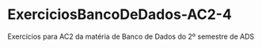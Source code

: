 # ExerciciosBancoDeDados-AC2-4
Exercícios para AC2 da matéria de Banco de Dados do 2º semestre de ADS
